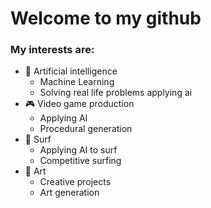 # Welcome to my github 

### My interests are:

- 🤖 Artificial intelligence
  - Machine Learning
  - Solving real life problems applying ai
- 🎮 Video game production
  - Applying AI 
  - Procedural generation 
- 🌊 Surf
  - Applying AI to surf
  - Competitive surfing
- 🎨 Art
  - Creative projects
  - Art generation  

